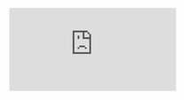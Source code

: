 ![avatar](https://latex.codecogs.com/svg.latex?%5Cbegin%7Balign*%7D%20%5Clambda%5E2%26&plus;2%5Clambda&plus;2%3D0%20%5CRightarrow%20y_c%3De%5E%7B-x%7D%28a%5Ccos%20x%20&plus;b%5Csin%20x%29%5C%5C%20y%5E*%26%3D%5Cfrac%7B1%7D%7BD%5E2&plus;2D&plus;2%7De%5E%7B-x%7D%281&plus;%5Ccos%20x%29%5C%5C%20%26%3De%5E%7B-x%7D%5Cfrac%7B1%7D%7B%28D-1%29%5E2&plus;2%28D-1%29&plus;2%7D%281&plus;%5Ccos%20x%29%3De%5E%7B-x%7D%5Cfrac%7B1%7D%7B1&plus;D%5E2%7D%281&plus;%5Ccos%20x%29%5C%5C%20%26%3De%5E%7B-x%7D&plus;e%5E%7B-x%7DRe%5B%5Cfrac%7B1%7D%7B1&plus;D%5E2%7De%5E%7Bix%7D%5D%3De%5E%7B-x%7D&plus;e%5E%7B-x%7DRe%5Be%5E%7Bix%7D%5Cfrac%7B1%7D%7B2iD&plus;D%5E2%7D%5Ccdot%201%5D%5C%5C%20%26%3De%5E%7B-x%7D&plus;e%5E%7B-x%7DRe%5Be%5E%7Bix%7D%5Ccdot%28-%5Cfrac%7Bi%7D%7B2D%7D&plus;%5Cfrac%7B1%7D%7B4%7D%29%5Ccdot1%5D%5C%5C%20%26%3De%5E%7B-x%7D&plus;e%5E%7B-x%7D%5B%28%5Ccos%20x%20&plus;i%5Csin%20x%29%28-%5Cfrac%7B1%7D%7B2%7Dxi&plus;%5Cfrac%7B1%7D%7B4%7D%29%5D%5C%5C%20%26%3De%5E%7B-x%7D&plus;%5Cfrac%7B1%7D%7B2%7Dx%5Csin%20x%5Ccdot%20e%5E%7B-x%7D%20&plus;%5Cfrac%7B1%7D%7B4%7D%5Ccos%20x%20%5Ccdot%20e%5E%7B-x%7D%5C%5C%20%5Ctext%7Bso%20%7Dy%26%3Dy_c&plus;y%5E*%3De%5E%7B-x%7D%28C_1%5Ccos%20x%20&plus;C_2%20%5Csin%20x%29&plus;e%5E%7B-x%7D&plus;%5Cfrac%7B1%7D%7B2%7Dx%5Csin%20x%20%5Ccdot%20e%5E%7B-x%7D%20%5Cend%7Balign*%7D)
